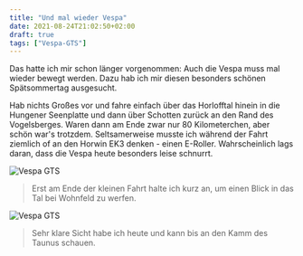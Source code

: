 ```yaml
---
title: "Und mal wieder Vespa"
date: 2021-08-24T21:02:50+02:00
draft: true
tags: ["Vespa-GTS"]
---
```


Das hatte ich mir schon länger vorgenommen: Auch die Vespa muss mal wieder bewegt werden. Dazu hab ich mir diesen besonders schönen Spätsommertag ausgesucht.

Hab nichts Großes vor und fahre einfach über das Horlofftal hinein in die Hungener Seenplatte und dann über Schotten zurück an den Rand des Vogelsberges. Waren dann am Ende zwar nur 80 Kilometerchen, aber schön war's trotzdem. Seltsamerweise musste ich während der Fahrt ziemlich of an den Horwin EK3 denken - einen E-Roller. Wahrscheinlich lags daran, dass die Vespa heute besonders leise schnurrt.

![Vespa GTS](../08-24-p01.jpg)
> Erst am Ende der kleinen Fahrt halte ich kurz an, um einen Blick in das Tal bei Wohnfeld zu werfen.

![Vespa GTS](../08-24-p02.jpg)
> Sehr klare Sicht habe ich heute und kann bis an den Kamm des Taunus schauen.


